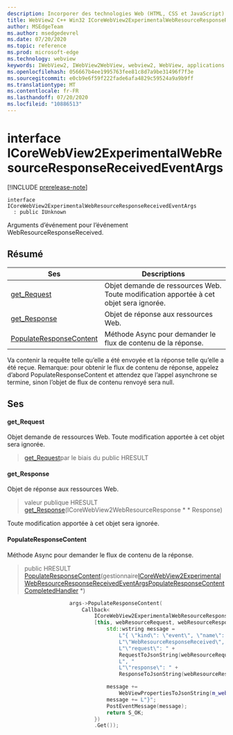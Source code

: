 ```yaml
---
description: Incorporer des technologies Web (HTML, CSS et JavaScript) dans vos applications natives avec le contrôle Microsoft Edge WebView2
title: WebView2 C++ Win32 ICoreWebView2ExperimentalWebResourceResponseReceivedEventArgs
author: MSEdgeTeam
ms.author: msedgedevrel
ms.date: 07/20/2020
ms.topic: reference
ms.prod: microsoft-edge
ms.technology: webview
keywords: IWebView2, IWebView2WebView, webview2, WebView, applications Win32, Win32, Edge, ICoreWebView2, ICoreWebView2Controller, contrôle de navigateur, html Edge, ICoreWebView2ExperimentalWebResourceResponseReceivedEventArgs
ms.openlocfilehash: 056667b4ee1995763fee81c8d7a9be31496f7f3e
ms.sourcegitcommit: e0cb9e6f59f222fade6afa4829c59524a9a9b9ff
ms.translationtype: MT
ms.contentlocale: fr-FR
ms.lasthandoff: 07/20/2020
ms.locfileid: "10886513"
---
```

# interface ICoreWebView2ExperimentalWebResourceResponseReceivedEventArgs 

[!INCLUDE [prerelease-note](../../includes/prerelease-note.md)]

```
interface ICoreWebView2ExperimentalWebResourceResponseReceivedEventArgs
  : public IUnknown
```

Arguments d’événement pour l’événement WebResourceResponseReceived.

## Résumé

 Ses                        | Descriptions
--------------------------------|---------------------------------------------
[get_Request](#get_request) | Objet demande de ressources Web. Toute modification apportée à cet objet sera ignorée.
[get_Response](#get_response) | Objet de réponse aux ressources Web.
[PopulateResponseContent](#populateresponsecontent) | Méthode Async pour demander le flux de contenu de la réponse.

Va contenir la requête telle qu’elle a été envoyée et la réponse telle qu’elle a été reçue. Remarque: pour obtenir le flux de contenu de réponse, appelez d’abord PopulateResponseContent et attendez que l’appel asynchrone se termine, sinon l’objet de flux de contenu renvoyé sera null.

## Ses

#### get_Request 

Objet demande de ressources Web. Toute modification apportée à cet objet sera ignorée.

> [get_Request](#get_request)par le biais du public HRESULT

#### get_Response 

Objet de réponse aux ressources Web.

> valeur publique HRESULT [get_Response](#get_response)(ICoreWebView2WebResourceResponse * * Response)

Toute modification apportée à cet objet sera ignorée.

#### PopulateResponseContent 

Méthode Async pour demander le flux de contenu de la réponse.

> public HRESULT [PopulateResponseContent](#populateresponsecontent)(gestionnaire[ICoreWebView2ExperimentalWebResourceResponseReceivedEventArgsPopulateResponseContentCompletedHandler](icorewebview2experimentalwebresourceresponsereceivedeventargspopulateresponsecontentcompletedhandler.md) *)

```cpp
                    args->PopulateResponseContent(
                        Callback<
                            ICoreWebView2ExperimentalWebResourceResponseReceivedEventArgsPopulateResponseContentCompletedHandler>(
                            [this, webResourceRequest, webResourceResponse](HRESULT result) {
                                std::wstring message =
                                    L"{ \"kind\": \"event\", \"name\": "
                                    L"\"WebResourceResponseReceived\", \"args\": {"
                                    L"\"request\": " +
                                    RequestToJsonString(webResourceRequest.get()) +
                                    L", "
                                    L"\"response\": " +
                                    ResponseToJsonString(webResourceResponse.get()) + L"}";

                                message +=
                                    WebViewPropertiesToJsonString(m_webviewEventSource.get());
                                message += L"}";
                                PostEventMessage(message);
                                return S_OK;
                            })
                            .Get());
```


